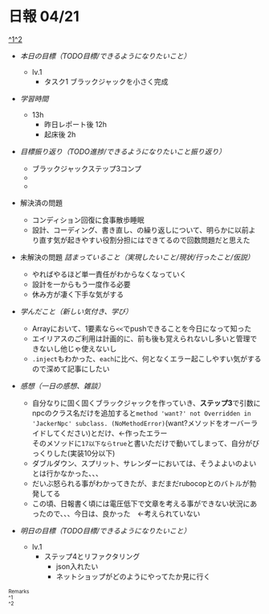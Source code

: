 # 日報 04/21
[^1](#remarks)[^2](#remarks)


- *本日の目標（TODO目標/できるようになりたいこと）*

  - lv.1
    - タスク1 ブラックジャックを小さく完成
  



- *学習時間*

  - 13h 
    - 昨日レポート後 12h
    - 起床後 2h



- *目標振り返り（TODO進捗/できるようになりたいこと振り返り）*

  - ブラックジャックステップ3コンプ
  - 
  - 



- 解決済の問題

  - コンディション回復に食事散歩睡眠
  - 設計、コーディング、書き直し、の繰り返しについて、明らかに以前より直す気が起きやすい役割分担にはできてるので回数問題だと思えた



- 未解決の問題 *詰まっていること（実現したいこと/現状/行ったこと/仮説）*

  - やればやるほど単一責任がわからなくなっていく
  - 設計を一からもう一度作る必要
  - 休み方が凄く下手な気がする



- *学んだこと（新しい気付き、学び）*

  - Arrayにおいて、1要素なら`<<`でpushできることを今日になって知った
  - エイリアスのご利用は計画的に、前も後も覚えられないし多いと管理できないし他じゃ使えないし
  - `.inject`もわかった、`each`に比べ、何となくエラー起こしやすい気がするので深めて記事にしたい



- *感想（一日の感想、雑談）*

  - 自分なりに固く固くブラックジャックを作っていき、**ステップ3**で引数にnpcのクラス名だけを追加すると`method 'want?' not Overridden in 'JackerNpc' subclass. (NoMethodError)`(want?メソッドをオーバーライドしてください)とだけ、←作ったエラー<br>そのメソッドに`17以下ならtrue`と書いただけで動いてしまって、自分がびっくりした(実装10分以下)
  - ダブルダウン、スプリット、サレンダーにおいては、そうよよいのよいとは行かなかった、、、
  - だいぶ怒られる事がわかってきたが、まだまだrubocopとのバトルが勃発してる
  - この頃、日報書く頃には電圧低下で文章を考える事ができない状況にあったので、、、今日は、良かった　←考えられていない



- *明日の目標（TODO目標/できるようになりたいこと）*

  - lv.1
    - ステップ4とリファクタリング
      - json入れたい
      - ネットショップがどのようにやってたか見に行く
  

<!-- end -->


<span id="remarks" style="font-size:x-small">
  Remarks<br>
  ^1 <br>
  ^2 <br>
</span>


